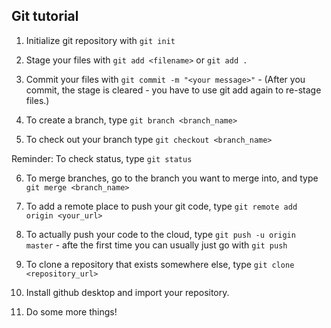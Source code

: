 ## Git tutorial

1. Initialize git repository with `git init`

2. Stage your files with `git add <filename>` or `git add .`

3. Commit your files with `git commit -m "<your message>"` - (After you commit, the stage is cleared - you have to use git add again to re-stage files.)

4. To create a branch, type `git branch <branch_name>`

5. To check out your branch type `git checkout <branch_name>`

Reminder: To check status, type `git status`

6. To merge branches, go to the branch you want to merge into, and type `git merge <branch_name>`

7. To add a remote place to push your git code, type `git remote add origin <your_url>`

8. To actually push your code to the cloud, type `git push -u origin master` - afte the first time you can usually just go with `git push`

9. To clone a repository that exists somewhere else, type `git clone <repository_url>`

10. Install github desktop and import your repository.

11. Do some more things!